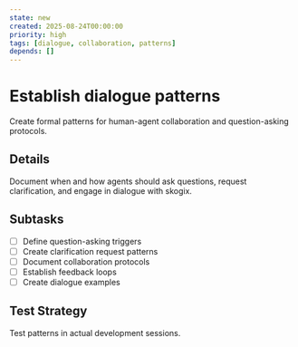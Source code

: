 ```yaml
---
state: new
created: 2025-08-24T00:00:00
priority: high
tags: [dialogue, collaboration, patterns]
depends: []
---
```


# Establish dialogue patterns

Create formal patterns for human-agent collaboration and question-asking protocols.

## Details

Document when and how agents should ask questions, request clarification, and engage in dialogue with skogix.

## Subtasks

- [ ] Define question-asking triggers
- [ ] Create clarification request patterns
- [ ] Document collaboration protocols
- [ ] Establish feedback loops
- [ ] Create dialogue examples

## Test Strategy

Test patterns in actual development sessions.